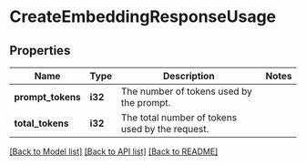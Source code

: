# CreateEmbeddingResponseUsage

## Properties
Name | Type | Description | Notes
------------ | ------------- | ------------- | -------------
**prompt_tokens** | **i32** | The number of tokens used by the prompt. | 
**total_tokens** | **i32** | The total number of tokens used by the request. | 

[[Back to Model list]](../README.md#documentation-for-models) [[Back to API list]](../README.md#documentation-for-api-endpoints) [[Back to README]](../README.md)


